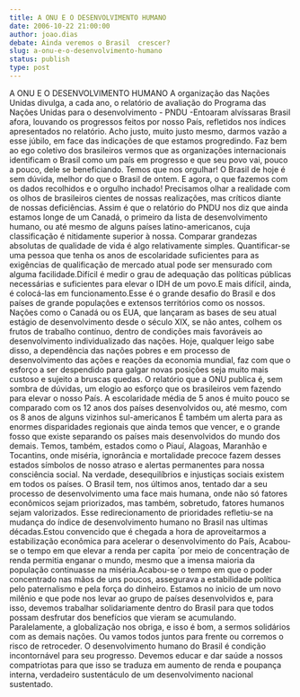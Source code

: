 ```yaml
---
title: A ONU E O DESENVOLVIMENTO HUMANO
date: 2006-10-22 21:00:00
author: joao.dias
debate: Ainda veremos o Brasil  crescer?
slug: a-onu-e-o-desenvolvimento-humano
status: publish 
type: post
---
```


A ONU E O DESENVOLVIMENTO HUMANO A organização das Nações Unidas divulga, a cada ano, o relatório de avaliação do Programa das Nações Unidas para o desenvolvimento - PNDU -Entoaram alvíssaras Brasil afora, louvando os progressos feitos por nosso País, refletidos nos índices apresentados no relatório. Acho justo, muito justo mesmo, darmos vazão a esse júbilo, em face das indicações de que estamos progredindo. Faz bem ao ego coletivo dos brasileiros vermos que as organizações internacionais identificam o Brasil como um país em progresso e que seu povo vai, pouco a pouco, dele se beneficiando. Temos que nos orgulhar! O Brasil de hoje é sem dúvida, melhor do que o Brasil de ontem. E agora, o que fazemos com os dados recolhidos e o orgulho inchado! Precisamos olhar a realidade com os olhos de brasileiros cientes de nossas realizações, mas críticos diante de nossas deficiências. Assim é que o relatório do PNDU nos diz que ainda estamos longe de um Canadá, o primeiro da lista de desenvolvimento humano, ou até mesmo de alguns países latino-americanos, cuja classificação é nitidamente superior à nossa. Comparar grandezas absolutas de qualidade de vida é algo relativamente simples. Quantificar-se uma pessoa que tenha os anos de escolaridade suficientes para as exigências de qualificação de mercado atual pode ser mensurado com alguma facilidade.Difícil é medir o grau de adequação das políticas públicas necessárias e suficientes para elevar o IDH de um povo.E mais difícil, ainda, é colocá-las em funcionamento.Esse é o grande desafio do Brasil e dos países de grande populações e extensos territórios como os nossos. Nações como o Canadá ou os EUA, que lançaram as bases de seu atual estágio de desenvolvimento desde o século XIX, se não antes, colhem os frutos de trabalho contínuo, dentro de condições mais favoráveis ao desenvolvimento individualizado das nações. Hoje, qualquer leigo sabe disso, a dependência das nações pobres e em processo de desenvolvimento das ações e reações da economia mundial, faz com que o esforço a ser despendido para galgar novas posições seja muito mais custoso e sujeito a bruscas quedas. O relatório que a ONU publica é, sem sombra de dúvidas, um elogio ao esforço que os brasileiros vem fazendo para elevar o nosso País. A escolaridade média de 5 anos é muito pouco se comparado com os 12 anos dos países desenvolvidos ou, até mesmo, com os 8 anos de alguns vizinhos sul-americanos É também um alerta para as enormes disparidades regionais que ainda temos que vencer, e o grande fosso que existe separando os países mais desenvolvidos do mundo dos demais. Temos, também, estados como o Piauí, Alagoas, Maranhão e Tocantins, onde miséria, ignorância e mortalidade precoce fazem desses estados símbolos de nosso atraso e alertas permanentes para nossa consciência social. Na verdade, desequilíbrios e injustiças sociais existem em todos os países. O Brasil tem, nos últimos anos, tentado dar a seu processo de desenvolvimento uma face mais humana, onde não só fatores econômicos sejam priorizados, mas também, sobretudo, fatores humanos sejam valorizados. Esse redirecionamento de prioridades refletiu-se na mudança do índice de desenvolvimento humano no Brasil nas ultimas décadas.Estou convencido que é chegada a hora de aproveitarmos a estabilização econômica para acelerar o desenvolvimento do País, Acabou-se o tempo em que elevar a renda per capita ´por meio de concentração de renda permitia enganar o mundo, mesmo que a imensa maioria da população continuasse na miséria.Acabou-se o tempo em que o poder concentrado nas mãos de uns poucos, assegurava a estabilidade política pelo paternalismo e pela força do dinheiro. Estamos no inicio de um novo milênio e que pode nos levar ao grupo de países desenvolvidos e, para isso, devemos trabalhar solidariamente dentro do Brasil para que todos possam desfrutar dos benefícios que vieram se acumulando. Paralelamente, a globalização nos obriga, e isso é bom, a sermos solidários com as demais nações. Ou vamos todos juntos para frente ou corremos o risco de retroceder. O desenvolvimento humano do Brasil é condição incontornável para seu progresso. Devemos educar e dar saúde a nossos compatriotas para que isso se traduza em aumento de renda e poupança interna, verdadeiro sustentáculo de um desenvolvimento nacional sustentado.
